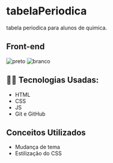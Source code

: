 # tabelaPeriodica
 tabela periodica para alunos de quimica.

## Front-end

<img src="https://i.ibb.co/sJFj2sW/preto.jpg" alt="preto" border="0">
<img src="https://i.ibb.co/nmNVcWQ/branco.jpg" alt="branco" border="0">


## 👩‍💻 Tecnologias Usadas:
- HTML
- CSS
- JS
- Git e GitHub

## Conceitos Utilizados

- Mudança de tema
- Estilização do CSS